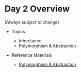 # Day 2 Overview

(Always subject to change)

- Topics
  - Inheritance
  - Polymorphism & Abstraction

- Reference Materials
  - [Polymorphism & Abstraction](https://docs.google.com/a/wecancodeit.org/presentation/d/1fNnwqiN9c_5dyRFyV5YsbZQ2aPdvWTXgnSnTSg79mZ8/edit?usp=sharing)
